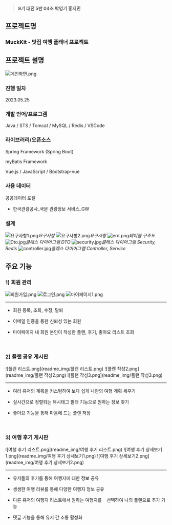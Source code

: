 > #### 9기 대전 5반 04조 박영기 홍지민

## 프로젝트명


### MuckKit  - 맛집 여행 플래너 프로젝트

 

## 프로젝트 설명
![메인화면.png](readme_img/메인화면.png)

### 진행 일자

2023.05.25

### 개발 언어/프로그램

Java / STS / Tomcat / MySQL / Redis / VSCode

### 라이브러리/오픈소스

Spring Framework (Spring Boot)

myBatis Framework

Vue.js / JavaScript / Bootstrap-vue

### 사용 데이터

공공데이터 포털 

- 한국관광공사_국문 관광정보 서비스_GW

### 설계
![요구사항1.png](readme_img/요구사항1.png)*요구사항*
![요구사항2.png](readme_img/요구사항2.png)*요구사항*
![erd.png](readme_img/erd.png)*테이블 구조도*
![Dto.jpg](readme_img/Dto.jpg)*클래스 다이어그램 DTO*
![security.jpg](readme_img/security.jpg)*클래스 다이어그램 Security, Redis*
![controller.jpg](readme_img/controller.jpg)*클래스 다이어그램 Controller, Service*

## 주요 기능

### 1) 회원 관리
![회원가입.png](readme_img/회원가입.png)
![로그인.png](readme_img/로그인.png)
![마이페이지1.png](readme_img/마이페이지1.png)
<hr>

- 회원 등록, 조회, 수정, 탈퇴

- 이메일 인증을 통한 신뢰성 있는 회원
 
- 마이페이지 내 회원 본인이 작성한 플랜, 후기, 좋아요 리스트 조회

<br>
  
### 2) 플랜 공유 게시판
![플랜 리스트.png](readme_img/플랜 리스트.png)
![플랜 작성2.png](readme_img/플랜 작성2.png)
![플랜 작성3.png](readme_img/플랜 작성3.png)

<hr>

- 여러 유저의 계획을 커스텀하여 보다 쉽게 나만의 여행 계획 세우기 

- 실시간으로 정렬되는 해시태그 필터 기능으로 원하는 정보 찾기

- 좋아요 기능을 통해 마음에 드는 플랜 저장

<br>

### 3) 여행 후기 게시판
![여행 후기 리스트.png](readme_img/여행 후기 리스트.png)
![여행 후기 상세보기1.png](readme_img/여행 후기 상세보기1.png)
![여행 후기 상세보기2.png](readme_img/여행 후기 상세보기2.png)
<hr>

- 유저들의 후기를 통해 여행지에 대한 정보 공유

- 생생한 여행 리뷰를 통해 다양한 여행지 정보 공유

- 다른 유저의 여행지 리스트에서 원하는 여행지를    선택하여 나의 플랜으로 추가 가능

- 댓글 기능을 통해 유저 간 소통 활성화

<br>





